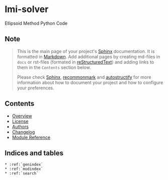 # lmi-solver

Ellipsoid Method Python Code

## Note

> This is the main page of your project's [Sphinx] documentation. It is
> formatted in [Markdown]. Add additional pages by creating md-files in
> `docs` or rst-files (formated in [reStructuredText]) and adding links to
> them in the `Contents` section below.
>
> Please check [Sphinx], [recommonmark] and [autostructify] for more information
> about how to document your project and how to configure your preferences.

## Contents

- [Overview](readme)
- [License](license)
- [Authors](authors)
- [Changelog](changelog)
- [Module Reference](api/modules)

## Indices and tables

```eval_rst
* :ref:`genindex`
* :ref:`modindex`
* :ref:`search`
```

[sphinx]: http://www.sphinx-doc.org/
[markdown]: https://daringfireball.net/projects/markdown/
[restructuredtext]: http://www.sphinx-doc.org/en/master/usage/restructuredtext/basics.html
[recommonmark]: https://recommonmark.readthedocs.io/en/latest
[autostructify]: https://recommonmark.readthedocs.io/en/latest/auto_structify.html

